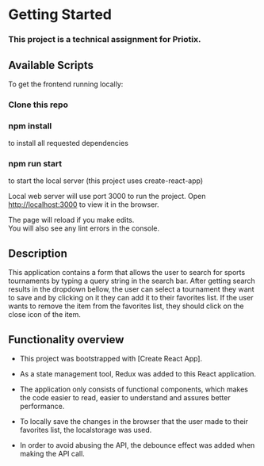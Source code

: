 # Getting Started

### This project is a technical assignment for Priotix.

## Available Scripts

To get the frontend running locally:

### Clone this repo
### npm install 
to install all requested dependencies
### npm run start 
to start the local server (this project uses create-react-app)

Local web server will use port 3000 to run the project.
Open [http://localhost:3000](http://localhost:3000) to view it in the browser.

The page will reload if you make edits.\
You will also see any lint errors in the console.

## Description

This application contains a form that allows the user to search for sports tournaments by typing a query string in the search bar. After getting search results in the dropdown bellow, the user can select a tournament they want to save and by clicking on it they can add it to their favorites list. If the user wants to remove the item from the favorites list, they should click on the close icon of the item.

## Functionality overview

- This project was bootstrapped with [Create React App].

- As a state management tool, Redux was added to this React application.

- The application only consists of functional components, which makes the code easier to read, easier to understand and assures better performance.

- To locally save the changes in the browser that the user made to their favorites list, the localstorage was used.

- In order to avoid abusing the API, the debounce effect was added when making the API call.

